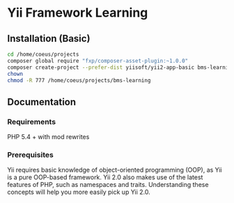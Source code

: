 # Yii Framework Learning
## Installation (Basic)
```sh
cd /home/coeus/projects
composer global require "fxp/composer-asset-plugin:~1.0.0"
composer create-project --prefer-dist yiisoft/yii2-app-basic bms-learning
chown 
chmod -R 777 /home/coeus/projects/bms-learning
```
## Documentation
### Requirements
PHP 5.4 + with mod rewrites
### Prerequisites
Yii requires basic knowledge of object-oriented programming (OOP), as Yii is a pure OOP-based framework. Yii 2.0 also makes use of the latest features of PHP, such as namespaces and traits. Understanding these concepts will help you more easily pick up Yii 2.0.
